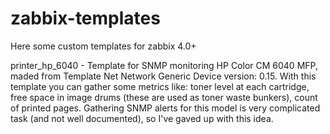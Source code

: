 # zabbix-templates
Here some custom templates for zabbix 4.0+

printer_hp_6040 - Template for SNMP monitoring HP Color CM 6040 MFP, maded from Template Net Network Generic Device version: 0.15.
With this template you can gather some metrics like: toner level at each cartridge, free space in image drums (these are used as toner waste bunkers), count of printed pages.
Gathering SNMP alerts for this model is very complicated task (and not well documented), so I've gaved up with this idea.
